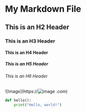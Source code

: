 # My Markdown File

## This is an H2 Header

### This is an H3 Header

#### This is an H4 Header

##### This is an H5 Header

###### This is an H6 Header

![Image](https://![image](https://github.com/user-attachments/assets/8f25c448-0dcc-407c-b424-bec9acaf31d6)
.com) 

```python
def hello():
    print("Hello, world!")
